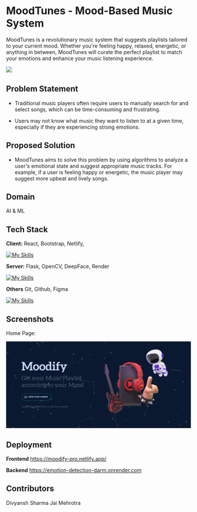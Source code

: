 # MoodTunes - Mood-Based Music System

MoodTunes is a revolutionary music system that suggests playlists tailored to your current mood. Whether you're feeling happy, relaxed, energetic, or anything in between, MoodTunes will curate the perfect playlist to match your emotions and enhance your music listening experience.

![](https://github.com/Pritamnag18/Moodify/blob/main/Frontend/moodify/public/maxresdefault.jpg)


## Problem Statement

* Traditional music players often require users to manually search for and select songs, which can be time-consuming and frustrating.

* Users may not know what music they want to listen to at a given time, especially if they are experiencing strong emotions.

## Proposed Solution
* MoodTunes aims to solve this problem by using algorithms to analyze a user's emotional state and suggest appropriate music tracks. For example, if a user is feeling happy or energetic, the music player may suggest more upbeat and lively songs.

## Domain
AI & ML

## Tech Stack

**Client:** React, Bootstrap, Netlify, 

[![My Skills](https://skillicons.dev/icons?i=react,bootstrap,netlify&perline=4)](https://skillicons.dev)

**Server:** Flask, OpenCV, DeepFace, Render

[![My Skills](https://skillicons.dev/icons?i=flask&perline=4)](https://skillicons.dev)

**Others** Git, Github, Figma

[![My Skills](https://skillicons.dev/icons?i=github,git,figma&perline=4)](https://skillicons.dev)

## Screenshots

Home Page:

![](https://github.com/Pritamnag18/Moodify/blob/main/Screenshots/ss-1.png)



## Deployment

**Frontend**
https://moodify-pro.netlify.app/

**Backend**
https://emotion-detection-darm.onrender.com


## Contributors

Divyansh Sharma
Jai Mehrotra
